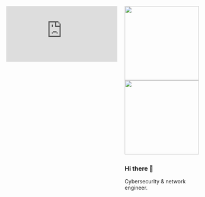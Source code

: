 <!DOCTYPE html>
<html>
<head>
  <style>
    .container {
      display: flex;
      align-items: flex-start;
    }
    .left {
      flex-shrink: 0;
    }
    .right {
      margin-left: 20px;
      display: grid;
      grid-template-rows: 1fr 1fr 1fr; /* Divide into 3 rows */
      gap: 5px; /* Add some spacing between sections */
    }
    .svg-container {
      max-width: 100%;
      height: auto;
    }
  </style>
</head>
<body>
  <div class="container">
    <div class="left">
      <embed src="https://root-me-diff.vercel.app/rm-gh?nickname=AxFrancois-762406&style=dark&gstats=show" type="image/svg+xml" class="svg-container">
    </div>
    <div class="right">
      <div class="sub-part">
        <img height=200 src="https://github-readme-stats.vercel.app/api?username=AxFrancois&show_icons=true&theme=merko&rank_icon=github&hide_border=true"/>
        <img height=200 src="https://github-readme-stats.vercel.app/api/top-langs/?username=AxFrancois&hide=PHP,XSLT,Cython&layout=compact&langs_count=8&theme=merko&hide_border=true"/>
      </div>
      <div class="sub-part">
        <h3>Hi there 👋</h3>
        <p>Cybersecurity & network engineer.</p>
      </div>
    </div>
  </div>
</body>
</html>

<!--
### Hi there 👋
**AxFrancois/AxFrancois** is a ✨ _special_ ✨ repository because its `README.md` (this file) appears on your GitHub profile.

Here are some ideas to get you started:

- 🔭 I’m currently working on ...
- 🌱 I’m currently learning ...
- 👯 I’m looking to collaborate on ...
- 🤔 I’m looking for help with ...
- 💬 Ask me about ...
- 📫 How to reach me: ...
- 😄 Pronouns: ...
- ⚡ Fun fact: ...
-->
